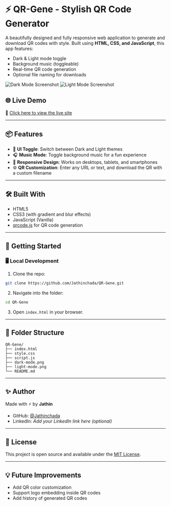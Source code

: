 # ⚡ QR-Gene - Stylish QR Code Generator

A beautifully designed and fully responsive web application to generate and download QR codes with style. Built using **HTML, CSS, and JavaScript**, this app features:

- Dark & Light mode toggle
- Background music (toggleable)
- Real-time QR code generation
- Optional file naming for downloads

![Dark Mode Screenshot](dark-mode.png)
![Light Mode Screenshot](light-mode.png)

## 🌐 Live Demo

🚀 [Click here to view the live site](https://jathinchada.github.io/QR-Gene/)

---

## 📦 Features

- 🎨 **UI Toggle**: Switch between Dark and Light themes
- 🎧 **Music Mode**: Toggle background music for a fun experience
- 📱 **Responsive Design**: Works on desktops, tablets, and smartphones
- ⚙️ **QR Customization**: Enter any URL or text, and download the QR with a custom filename

---

## 🛠️ Built With

- HTML5
- CSS3 (with gradient and blur effects)
- JavaScript (Vanilla)
- [qrcode.js](https://davidshimjs.github.io/qrcodejs/) for QR code generation

---

## 🚀 Getting Started

### 🖥️ Local Development

1. Clone the repo:

```bash
git clone https://github.com/Jathinchada/QR-Gene.git
````

2. Navigate into the folder:

```bash
cd QR-Gene
```

3. Open `index.html` in your browser.

---

## 📁 Folder Structure

```
QR-Gene/
├── index.html
├── style.css
├── script.js
├── dark-mode.png
├── light-mode.png
└── README.md
```

---

## ✨ Author

Made with ⚡ by **Jathin**

* GitHub: [@Jathinchada](https://github.com/Jathinchada)
* LinkedIn: *Add your LinkedIn link here (optional)*

---

## 📜 License

This project is open source and available under the [MIT License](LICENSE).

---

## 💡 Future Improvements

* Add QR color customization
* Support logo embedding inside QR codes
* Add history of generated QR codes


